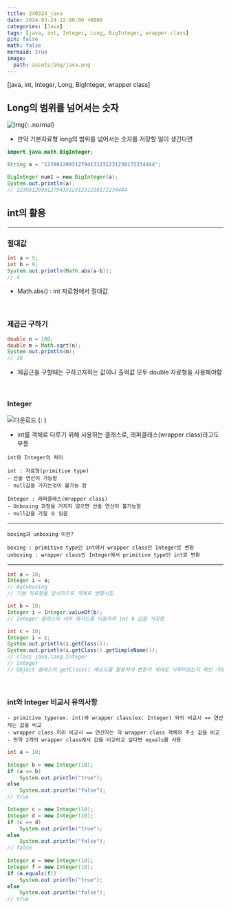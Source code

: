 ```yaml
---
title: 240324_java
date: 2024-03-24 12:00:00 +0800
categories: [Java]
tags: [java, int, Integer, Long, BigInteger, wrapper class]
pin: false
math: false
mermaid: true
image:
  path: assets/img/java.png
---
```


[java, int, Integer, Long, BigInteger, wrapper class]

## Long의 범위를 넘어서는 숫자
![img](https://github.com/alphathx13/alphathx13.github.io/assets/163115993/517ce123-8b8a-47f7-b1b8-2546bdad83c8){: .normal}

- 만약 기본자료형 long의 범위를 넘어서는 숫자를 저장할 일이 생긴다면

```java
import java.math.BigInteger;

String a = "123981209312794131231231230172234444";

BigInteger num1 = new BigInteger(a);
System.out.println(a);
// 123981209312794131231231230172234444
```


## int의 활용
<hr style="border:1px solid white">

### 절대값
```java
int a = 5;
int b = 9;
System.out.println(Math.abs(a-b));
// 4
```
- Math.abs() : int 자료형에서 절대값

<br/>

### 제곱근 구하기
```java
double n = 100;
double m = Math.sqrt(n);
System.out.println(m);
// 10
```
- 제곱근을 구할때는 구하고자하는 값이나 출력값 모두 double 자료형을 사용해야함

<br/>

### Integer
![다운로드](https://github.com/alphathx13/alphathx13.github.io/assets/163115993/55309f69-3df5-4960-a2e2-2e8f9a6065c2) {: }
- int를 객체로 다루기 위해 사용하는 클래스로, 래퍼클래스(wrapper class)라고도 부름

``` 
int와 Integer의 차이

int : 자료형(primitive type)
- 산술 연산이 가능함
- null값을 가지는것이 불가능 함

Integer : 래퍼클래스(Wrapper class)
- Unboxing 과정을 거치지 않으면 산술 연산이 불가능함
- null값을 가질 수 있음
```

<hr style="border:1px solid white">

``` 
boxing과 unboxing 이란?

boxing : primitive type인 int에서 wrapper class인 Integer로 변환
unboxing : wrapper class인 Integer에서 primitive type인 int로 변환
```

<hr style="border:1px solid white">

```java
int a = 10;
Integer i = a; 
// Autoboxing
// 기본 자료형을 암시적으로 객체로 변환시킴

int b = 10;
Integer i = Integer.valueOf(b); 
// Integer 클래스의 내부 메서드를 이용하여 int b 값을 저장함

int c = 10;
Integer i = c;
System.out.println(i.getClass());
System.out.println(i.getClass().getSimpleName());
// class java.lang.Integer
// Integer
// Object 클래스의 getClass() 메소드를 활용하여 변환이 제대로 이루어졌는지 확인 가능함
```

<br/>

### int와 Integer 비교시 유의사항
```
- primitive type(ex: int)와 wrapper class(ex: Integer) 와의 비교시 == 연산자는 값을 비교
- wrapper class 끼리 비교시 == 연산자는 각 wrapper class 객체의 주소 값을 비교
- 만약 2개의 wrapper class에서 값을 비교하교 싶다면 equals를 사용
```

```java
int a = 10;
		
Integer b = new Integer(10); 
if (a == b)	
	System.out.println("true");
else 
	System.out.println("false");
// true			

Integer c = new Integer(10); 
Integer d = new Integer(10); 
if (c == d)	
	System.out.println("true");
else 
	System.out.println("false");
// false		
  
Integer e = new Integer(10); 
Integer f = new Integer(10); 
if (e.equals(f))	
	System.out.println("true");
else 
	System.out.println("false");
// true
```


